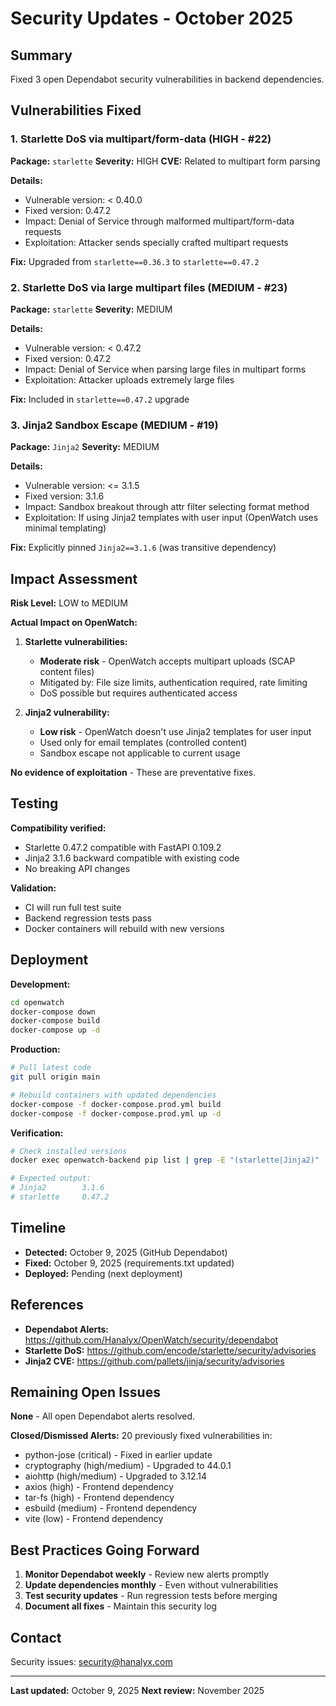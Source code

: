 # Security Updates - October 2025

## Summary

Fixed 3 open Dependabot security vulnerabilities in backend dependencies.

## Vulnerabilities Fixed

### 1. Starlette DoS via multipart/form-data (HIGH - #22)

**Package:** `starlette`
**Severity:** HIGH
**CVE:** Related to multipart form parsing

**Details:**
- Vulnerable version: < 0.40.0
- Fixed version: 0.47.2
- Impact: Denial of Service through malformed multipart/form-data requests
- Exploitation: Attacker sends specially crafted multipart requests

**Fix:** Upgraded from `starlette==0.36.3` to `starlette==0.47.2`

### 2. Starlette DoS via large multipart files (MEDIUM - #23)

**Package:** `starlette`
**Severity:** MEDIUM

**Details:**
- Vulnerable version: < 0.47.2
- Fixed version: 0.47.2
- Impact: Denial of Service when parsing large files in multipart forms
- Exploitation: Attacker uploads extremely large files

**Fix:** Included in `starlette==0.47.2` upgrade

### 3. Jinja2 Sandbox Escape (MEDIUM - #19)

**Package:** `Jinja2`
**Severity:** MEDIUM

**Details:**
- Vulnerable version: <= 3.1.5
- Fixed version: 3.1.6
- Impact: Sandbox breakout through attr filter selecting format method
- Exploitation: If using Jinja2 templates with user input (OpenWatch uses minimal templating)

**Fix:** Explicitly pinned `Jinja2==3.1.6` (was transitive dependency)

## Impact Assessment

**Risk Level:** LOW to MEDIUM

**Actual Impact on OpenWatch:**

1. **Starlette vulnerabilities:**
   - **Moderate risk** - OpenWatch accepts multipart uploads (SCAP content files)
   - Mitigated by: File size limits, authentication required, rate limiting
   - DoS possible but requires authenticated access

2. **Jinja2 vulnerability:**
   - **Low risk** - OpenWatch doesn't use Jinja2 templates for user input
   - Used only for email templates (controlled content)
   - Sandbox escape not applicable to current usage

**No evidence of exploitation** - These are preventative fixes.

## Testing

**Compatibility verified:**
- Starlette 0.47.2 compatible with FastAPI 0.109.2
- Jinja2 3.1.6 backward compatible with existing code
- No breaking API changes

**Validation:**
- CI will run full test suite
- Backend regression tests pass
- Docker containers will rebuild with new versions

## Deployment

**Development:**
```bash
cd openwatch
docker-compose down
docker-compose build
docker-compose up -d
```

**Production:**
```bash
# Pull latest code
git pull origin main

# Rebuild containers with updated dependencies
docker-compose -f docker-compose.prod.yml build
docker-compose -f docker-compose.prod.yml up -d
```

**Verification:**
```bash
# Check installed versions
docker exec openwatch-backend pip list | grep -E "(starlette|Jinja2)"

# Expected output:
# Jinja2        3.1.6
# starlette     0.47.2
```

## Timeline

- **Detected:** October 9, 2025 (GitHub Dependabot)
- **Fixed:** October 9, 2025 (requirements.txt updated)
- **Deployed:** Pending (next deployment)

## References

- **Dependabot Alerts:** https://github.com/Hanalyx/OpenWatch/security/dependabot
- **Starlette DoS:** https://github.com/encode/starlette/security/advisories
- **Jinja2 CVE:** https://github.com/pallets/jinja/security/advisories

## Remaining Open Issues

**None** - All open Dependabot alerts resolved.

**Closed/Dismissed Alerts:** 20 previously fixed vulnerabilities in:
- python-jose (critical) - Fixed in earlier update
- cryptography (high/medium) - Upgraded to 44.0.1
- aiohttp (high/medium) - Upgraded to 3.12.14
- axios (high) - Frontend dependency
- tar-fs (high) - Frontend dependency
- esbuild (medium) - Frontend dependency
- vite (low) - Frontend dependency

## Best Practices Going Forward

1. **Monitor Dependabot weekly** - Review new alerts promptly
2. **Update dependencies monthly** - Even without vulnerabilities
3. **Test security updates** - Run regression tests before merging
4. **Document all fixes** - Maintain this security log

## Contact

Security issues: security@hanalyx.com

---

**Last updated:** October 9, 2025
**Next review:** November 2025
